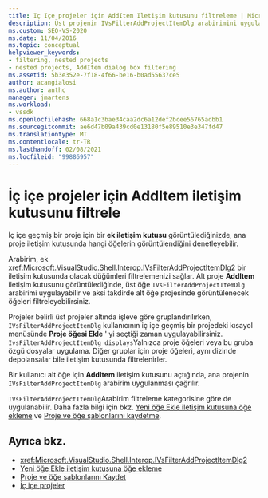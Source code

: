```yaml
---
title: Iç Içe projeler için AddItem Iletişim kutusunu filtreleme | Microsoft Docs
description: Üst projenin IVsFilterAddProjectItemDlg arabirimini uygulayarak, Visual Studio 'da iç içe geçmiş bir proje için AddItem iletişim kutusunu nasıl filtreleyeceğinizi öğrenin.
ms.custom: SEO-VS-2020
ms.date: 11/04/2016
ms.topic: conceptual
helpviewer_keywords:
- filtering, nested projects
- nested projects, AddItem dialog box filtering
ms.assetid: 5b3e352e-7f18-4f66-be16-b0ad55637ce5
author: acangialosi
ms.author: anthc
manager: jmartens
ms.workload:
- vssdk
ms.openlocfilehash: 668a1c3bae34caa2dc6a12def2bcee56765adbb1
ms.sourcegitcommit: ae6d47b09a439cd0e13180f5e89510e3e347fd47
ms.translationtype: MT
ms.contentlocale: tr-TR
ms.lasthandoff: 02/08/2021
ms.locfileid: "99886957"
---
```

# <a name="filter-the-additem-dialog-box-for-nested-projects"></a>İç içe projeler için AddItem iletişim kutusunu filtrele
İç içe geçmiş bir proje için bir **ek iletişim kutusu** görüntülediğinizde, ana proje iletişim kutusunda hangi öğelerin görüntülendiğini denetleyebilir.

 Arabirim, ek <xref:Microsoft.VisualStudio.Shell.Interop.IVsFilterAddProjectItemDlg2> bir iletişim kutusunda olacak düğümleri filtrelemenizi sağlar.  Alt proje **AddItem** iletişim kutusunu görüntülediğinde, üst öğe `IVsFilterAddProjectItemDlg` arabirimi uygulayabilir ve aksi takdirde alt öğe projesinde görüntülenecek öğeleri filtreleyebilirsiniz.

 Projeler belirli üst projeler altında işleve göre gruplandırılırken, `IVsFilterAddProjectItemDlg` kullanıcının iç içe geçmiş bir projedeki kısayol menüsünde **Proje öğesi Ekle** ' yi seçtiği zaman uygulayabilirsiniz. `IvsFilterAddProjectItemDlg displays`Yalnızca proje öğeleri veya bu gruba özgü dosyalar uygulama. Diğer gruplar için proje öğeleri, aynı dizinde depolansalar bile iletişim kutusunda filtrelenirler.

 Bir kullanıcı alt öğe için **AddItem** iletişim kutusunu açtığında, ana projenin `IVsFilterAddProjectItemDlg` arabirim uygulanması çağrılır.

 `IVsFilterAddProjectItemDlg`Arabirim filtreleme kategorisine göre de uygulanabilir. Daha fazla bilgi için bkz. [Yeni öğe Ekle iletişim kutusuna öğe ekleme](../../extensibility/internals/adding-items-to-the-add-new-item-dialog-boxes.md) ve [Proje ve öğe şablonlarını kaydetme](../../extensibility/internals/registering-project-and-item-templates.md).

## <a name="see-also"></a>Ayrıca bkz.
- <xref:Microsoft.VisualStudio.Shell.Interop.IVsFilterAddProjectItemDlg2>
- [Yeni öğe Ekle iletişim kutusuna öğe ekleme](../../extensibility/internals/adding-items-to-the-add-new-item-dialog-boxes.md)
- [Proje ve öğe şablonlarını Kaydet](../../extensibility/internals/registering-project-and-item-templates.md)
- [İç içe projeler](../../extensibility/internals/nesting-projects.md)
